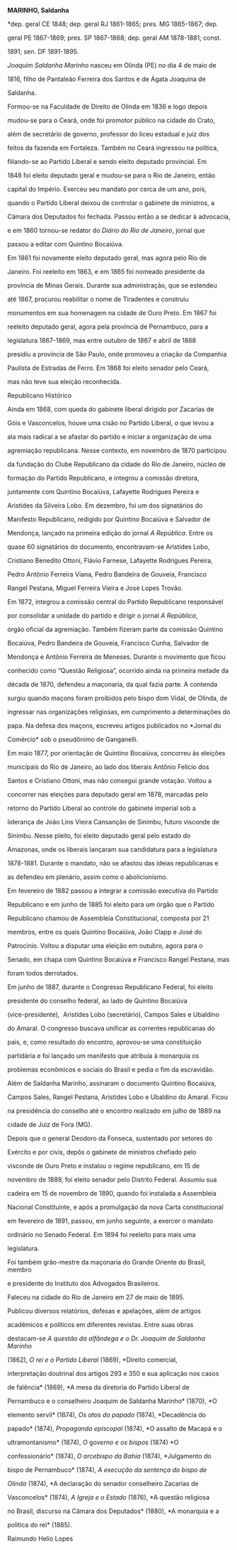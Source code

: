 **MARINHO, Saldanha**



\*dep. geral CE 1848; dep. geral RJ 1861-1865; pres. MG 1865-1867; dep.

geral PE 1867-1869; pres. SP 1867-1868; dep. geral AM 1878-1881; const.

1891; sen. DF 1891-1895.



*Joaquim Saldanha Marinho* nasceu em Olinda (PE) no dia 4 de maio de

1816, filho de Pantaleão Ferreira dos Santos e de Ágata Joaquina de

Saldanha.



Formou-se na Faculdade de Direito de Olinda em 1836 e logo depois

mudou-se para o Ceará, onde foi promotor público na cidade do Crato,

além de secretário de governo, professor do liceu estadual e juiz dos

feitos da fazenda em Fortaleza. Também no Ceará ingressou na política,

filiando-se ao Partido Liberal e sendo eleito deputado provincial. Em

1848 foi eleito deputado geral e mudou-se para o Rio de Janeiro, então

capital do Império. Exerceu seu mandato por cerca de um ano, pois,

quando o Partido Liberal deixou de controlar o gabinete de ministros, a

Câmara dos Deputados foi fechada. Passou então a se dedicar à advocacia,

e em 1860 tornou-se redator do *Diário do Rio de Janeiro*, jornal que

passou a editar com Quintino Bocaiúva.



Em 1861 foi novamente eleito deputado geral, mas agora pelo Rio de

Janeiro. Foi reeleito em 1863, e em 1865 foi nomeado presidente da

província de Minas Gerais. Durante sua administração, que se estendeu

até 1867, procurou reabilitar o nome de Tiradentes e construiu

monumentos em sua homenagem na cidade de Ouro Preto. Em 1867 foi

reeleito deputado geral, agora pela província de Pernambuco, para a

legislatura 1867-1869, mas entre outubro de 1867 e abril de 1868

presidiu a província de São Paulo, onde promoveu a criação da Companhia

Paulista de Estradas de Ferro. Em 1868 foi eleito senador pelo Ceará,

mas não teve sua eleição reconhecida.



Republicano Histórico



Ainda em 1868, com queda do gabinete liberal dirigido por Zacarias de

Góis e Vasconcelos, houve uma cisão no Partido Liberal, o que levou a

ala mais radical a se afastar do partido e iniciar a organização de uma

agremiação republicana. Nesse contexto, em novembro de 1870 participou

da fundação do Clube Republicano da cidade do Rio de Janeiro, núcleo de

formação do Partido Republicano, e integrou a comissão diretora,

juntamente com Quintino Bocaiúva, Lafayette Rodrigues Pereira e

Aristides da Silveira Lobo. Em dezembro, foi um dos signatários do

Manifesto Republicano, redigido por Quintino Bocaiúva e Salvador de

Mendonça, lançado na primeira edição do jornal *A República*. Entre os

quase 60 signatários do documento, encontravam-se Aristides Lobo,

Cristiano Benedito Ottoni, Flávio Farnese, Lafayette Rodrigues Pereira,

Pedro Antônio Ferreira Viana, Pedro Bandeira de Gouveia, Francisco

Rangel Pestana, Miguel Ferreira Vieira e José Lopes Trovão.



Em 1872, integrou a comissão central do Partido Republicano responsável

por consolidar a unidade do partido e dirigir o jornal *A República*,

órgão oficial da agremiação. Também fizeram parte da comissão Quintino

Bocaiúva, Pedro Bandeira de Gouveia, Francisco Cunha, Salvador de

Mendonça e Antônio Ferreira de Meneses. Durante o movimento que ficou

conhecido como “Questão Religiosa”, ocorrido ainda na primeira metade da

década de 1870, defendeu a maçonaria, da qual fazia parte. A contenda

surgiu quando maçons foram proibidos pelo bispo dom Vidal, de Olinda, de

ingressar nas organizações religiosas, em cumprimento a determinações do

papa. Na defesa dos maçons, escreveu artigos publicados no *Jornal do

Comércio* sob o pseudônimo de Ganganelli.



Em maio 1877, por orientação de Quintino Bocaiúva, concorreu às eleições

municipais do Rio de Janeiro, ao lado dos liberais Antônio Felício dos

Santos e Cristiano Ottoni, mas não consegui grande votação. Voltou a

concorrer nas eleições para deputado geral em 1878, marcadas pelo

retorno do Partido Liberal ao controle do gabinete imperial sob a

liderança de João Lins Vieira Cansanção de Sinimbu, futuro visconde de

Sinimbu. Nesse pleito, foi eleito deputado geral pelo estado do

Amazonas, onde os liberais lançaram sua candidatura para a legislatura

1878-1881. Durante o mandato, não se afastou das ideias republicanas e

as defendeu em plenário, assim como o abolicionismo.



Em fevereiro de 1882 passou a integrar a comissão executiva do Partido

Republicano e em junho de 1885 foi eleito para um órgão que o Partido

Republicano chamou de Assembleia Constitucional, composta por 21

membros, entre os quais Quintino Bocaiúva, João Clapp e José do

Patrocínio. Voltou a disputar uma eleição em outubro, agora para o

Senado, em chapa com Quintino Bocaiúva e Francisco Rangel Pestana, mas

foram todos derrotados.



Em junho de 1887, durante o Congresso Republicano Federal, foi eleito

presidente do conselho federal, ao lado de Quintino Bocaiúva

(vice-presidente),  Aristides Lobo (secretário), Campos Sales e Ubaldino

do Amaral. O congresso buscava unificar as correntes republicanas do

país, e, como resultado do encontro, aprovou-se uma constituição

partidária e foi lançado um manifesto que atribuía à monarquia os

problemas econômicos e sociais do Brasil e pedia o fim da escravidão.

Além de Saldanha Marinho, assinaram o documento Quintino Bocaiúva,

Campos Sales, Rangel Pestana, Aristides Lobo e Ubaldino do Amaral. Ficou

na presidência do conselho até o encontro realizado em julho de 1889 na

cidade de Juiz de Fora (MG).



Depois que o general Deodoro da Fonseca, sustentado por setores do

Exército e por civis, depôs o gabinete de ministros chefiado pelo

visconde de Ouro Preto e instalou o regime republicano, em 15 de

novembro de 1889, foi eleito senador pelo Distrito Federal. Assumiu sua

cadeira em 15 de novembro de 1890, quando foi instalada a Assembleia

Nacional Constituinte, e após a promulgação da nova Carta constitucional

em fevereiro de 1891, passou, em junho seguinte, a exercer o mandato

ordinário no Senado Federal. Em 1894 foi reeleito para mais uma

legislatura.



Foi também grão-mestre da maçonaria do Grande Oriente do Brasil, membro

e presidente do Instituto dos Advogados Brasileiros.



Faleceu na cidade do Rio de Janeiro em 27 de maio de 1895.



Publicou diversos relatórios, defesas e apelações, além de artigos

acadêmicos e políticos em diferentes revistas. Entre suas obras

destacam-se *A questão da alfândega e o Dr. Joaquim de Saldanha Marinho*

(1862), *O rei e o Partido Liberal* (1869), *Direito comercial,

interpretação doutrinal dos artigos 293 e 350 e sua aplicação nos casos

de falência* (1869), *A mesa da diretoria do Partido Liberal de

Pernambuco e o conselheiro Joaquim de Saldanha Marinho* (1870), *O

elemento servil* (1874), *Os atos do papado* (1874), *Decadência do

papado* (1874), *Propaganda episcopal* (1874), *O assalto de Macapá e o

ultramontanismo* (1874), *O* g*overno e os bispos* (1874) *O

confessionário* (1874), *O arcebispo da Bahia* (1874), *Julgamento do

bispo de Pernambuco* (1874), *A execução da sentença do bispo de*

*Olinda* (1874), *A declaração do senador conselheiro Zacarias de

Vasconcelos* (1874), *A Igreja e o Estado* (1876), *A questão religiosa

no Brasil, discurso na Câmara dos Deputados* (1880), *A monarquia e a

política do rei* (1885).



Raimundo Helio Lopes



